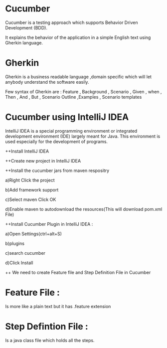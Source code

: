 # Cucumber
Cucumber is a testing approach which supports Behavior Driven Development (BDD).

 It explains the behavior of the application in a simple English text using Gherkin language.
 
 # Gherkin
 
 Gherkin is a business readable language ,domain specific which will let anybody understand the software easily.
 
 Few syntax of Gherkin are : Feature , Background , Scenario , Given , when , Then , And , But , Scenario Outline ,Examples , Scenario templates

# Cucumber using IntelliJ IDEA

IntelliJ IDEA is a special programming environment or integrated development environment (IDE) largely meant for Java. This environment is used especially for the development of programs. 

++Install IntelliJ IDEA

++Create new project in IntelliJ IDEA

++Install the cucumber jars from maven respositry

  a)Right Click the project
  
  b)Add framework support
  
  c)Select maven Click OK
  
  d)Enable maven to autodownload the resources(This will download pom.xml File)

++Install Cucumber Plugin in IntelliJ IDEA :

  a)Open Settings(ctrl+alt+S)
  
  b)plugins
  
  c)search cucumber 
  
  d)Click Install
  
 ++ We need to create Feature file and Step Definition File in Cucumber 
  
  # Feature File :
  Is more like a plain text but it has .feature extension
  
  # Step Defintion File : 
  Is a java class file which holds all the steps.
